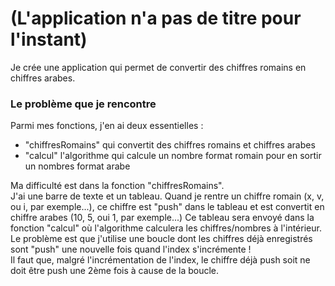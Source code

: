 <h1>(L'application n'a pas de titre pour l'instant)</h1>
<p>Je crée une application qui permet de convertir des chiffres romains en chiffres arabes.</p>
<h3>Le problème que je rencontre</h3>
<p>Parmi mes fonctions, j'en ai deux essentielles :</p>
<ul><li>"chiffresRomains" qui convertit des chiffres romains et chiffres arabes</li>
<li>"calcul" l'algorithme qui calcule un nombre format romain pour en sortir un nombres format arabe</li></ul>
<p>Ma difficulté est dans la fonction "chiffresRomains". </br> J'ai une barre de texte et un tableau. Quand je rentre
un chiffre romain (x, v, ou i, par exemple...), ce chiffre est "push" dans le tableau et est convertit en chiffre arabes (10, 5, oui 1, par exemple...) Ce tableau sera envoyé dans la fonction "calcul" où l'algorithme calculera les chiffres/nombres à l'intérieur.</br> Le problème est que j'utilise une boucle dont les chiffres déjà enregistrés sont "push" une nouvelle fois quand l'index s'incrémente !</br>
Il faut que, malgré l'incrémentation de l'index, le chiffre déjà push soit ne doit être push une 2ème fois à cause de la boucle.</p>
